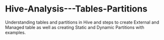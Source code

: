 # Hive-Analysis---Tables-Partitions
Understanding tables and partitions in Hive and steps to create External and Managed table as well as creating Static and Dynamic Partitions with examples.
